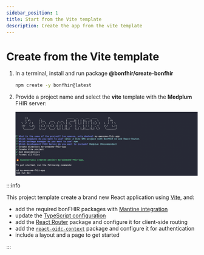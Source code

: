 ```yaml
---
sidebar_position: 1
title: Start from the Vite template
description: Create the app from the vite template
---
```


# Create from the Vite template

1. In a terminal, install and run package **@bonfhir/create-bonfhir**

   ```bash
   npm create -y bonfhir@latest
   ```

2. Provide a project name and select the **vite** template with the **Medplum** FHIR server:

   ![Vite Project Template](../../static/img/docs/vite-project-template.png)

:::info

This project template create a brand new React application using [Vite](https://vitejs.dev/), and:

- add the required bonFHIR packages with [Mantine integration](https://mantine.dev/)
- update the [TypeScript configuration](/packages/intro#typescript-configuration)
- add the [React Router](https://reactrouter.com/) package and configure it for client-side routing
- add the [`react-oidc-context`](https://github.com/authts/react-oidc-context) package and configure it for authentication
- include a layout and a page to get started

:::
